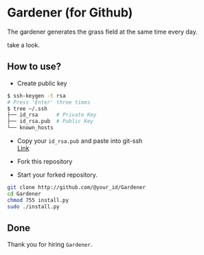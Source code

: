 # Gardener (for Github)

The gardener generates the grass field at the same time every day.

take a look.

## How to use?
- Create public key
```bash
$ ssh-keygen -t rsa
# Press 'Enter' three times
$ tree ~/.ssh
├── id_rsa      # Private Key
├── id_rsa.pub  # Public Key
└── known_hosts
```

- Copy your `id_rsa.pub` and paste into git-ssh  
<a href=https://github.com/settings/ssh/new>Link</a>

- Fork this repository

- Start your forked repository.
```bash
git clone http://github.com/@your_id/Gardener
cd Gardener
chmod 755 install.py
sudo ./install.py
```

## Done
Thank you for hiring `Gardener`.